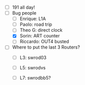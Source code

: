 - [ ] 191 all day!
- [ ] Bug people
  - [ ] Enrique: L1A
  - [ ] Paolo: road trip
  - [ ] Theo G: direct clock
  - [x] Sorin: ART counter
  - [ ] Riccardo: OUT4 busted
- [ ] Where to put the last 3 Routers?
  - [ ] L3: swrod03
  - [ ] L5: swrodvs
  - [ ] L7: swrodbb5?
  
